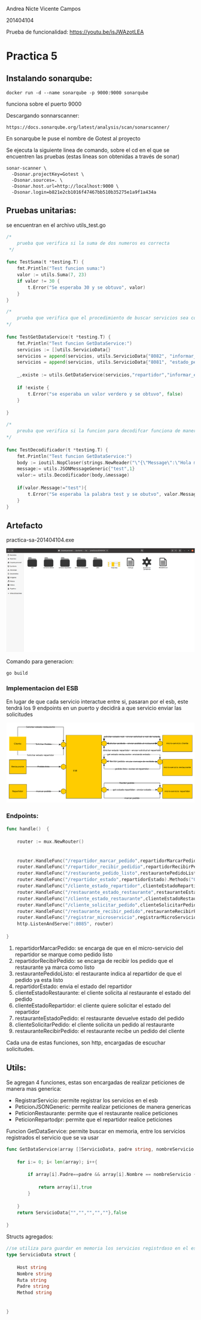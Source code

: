 Andrea Nicte Vicente Campos

201404104



Prueba de funcionalidad: https://youtu.be/isJWAzotLEA

# Practica 5



## Instalando sonarqube:

```
docker run -d --name sonarqube -p 9000:9000 sonarqube
```

funciona sobre el puerto 9000



Descargando sonnarscanner:

```
https://docs.sonarqube.org/latest/analysis/scan/sonarscanner/
```



En sonarqube le puse el nombre de Gotest al proyecto



Se ejecuta la siguiente linea de comando, sobre el cd en el que se encuentren las pruebas (estas lineas son obtenidas a través de sonar)

```
sonar-scanner \
  -Dsonar.projectKey=Gotest \
  -Dsonar.sources=. \
  -Dsonar.host.url=http://localhost:9000 \
  -Dsonar.login=b821e2cb1016f47467bb510b35275e1a9f1a434a
```



## Pruebas unitarias:

se encuentran en el archivo utils_test.go



```go
/*
	prueba que verifica si la suma de dos numeros es correcta
 */

func TestSuma(t *testing.T) {
	fmt.Println("Test funcion suma:")
	valor := utils.Suma(7, 23)
	if valor != 30 {
		t.Error("Se esperaba 30 y se obtuvo", valor)
	}
}
```



```go
/*
	prueba que verifica que el procedimiento de buscar servicios sea correcto
*/

func TestGetDataService(t *testing.T) {
	fmt.Println("Test funcion GetDataService:")
	servicios := []utils.ServicioData{}
	servicios = append(servicios, utils.ServicioData{"8082", "informar_estado_cliente","/informar_estado_cliente","repartidor","GET"})
	servicios = append(servicios, utils.ServicioData{"8081", "estado_pedido","/estado_pedido","restaurante","GET"})

	_,existe := utils.GetDataService(servicios,"repartidor","informar_estado_cliente")

	if !existe {
		t.Error("se esperaba un valor verdero y se obtuvo", false)
	}

}
```

```go
/*
	preuba que verifica si la funcion para decodifcar funciona de manera cocrrecta
*/

func TestDecodificador(t *testing.T) {
	fmt.Println("Test funcion GetDataService:")
	body := ioutil.NopCloser(strings.NewReader("\"{\"Message\":\"Hola mundo\",\"Id\":1}\""))
	message:= utils.JSONMessageGeneric{"test",1}
	valor:= utils.Decodificador(body,&message)

	if(valor.Message!="test"){
		t.Error("Se esperaba la palabra test y se obutvo", valor.Message)
	}
}
```



## Artefacto

practica-sa-201404104.exe

![img2](z-imagenes/img1.png)



Comando para generacion:

```
go build
```



### Implementacion del ESB

En lugar de que cada servicio interactue entre si, pasaran por el esb, este tendrá los 9 endpoints en un puerto y decidirá a que servicio enviar las solicitudes 



![img2](z-imagenes/img2.png)



### Endpoints:

```go
func handle()  {

	router := mux.NewRouter()


	router.HandleFunc("/repartidor_marcar_pedido",repartidorMarcarPedido).Methods("POST")
	router.HandleFunc("/repartidor_recibir_pedidio",repartidorRecibirPedido).Methods("POST")
	router.HandleFunc("/restaurante_pedido_listo",restaurantePedidoListo).Methods("POST")
	router.HandleFunc("/repartidor_estado",repartidorEstado).Methods("GET")
	router.HandleFunc("/cliente_estado_repartidor",clienteEstadoRepartidor).Methods("GET")
	router.HandleFunc("/restaurante_estado_restaurante",restauranteEstadoPedido).Methods("GET")
	router.HandleFunc("/cliente_estado_restaurante",clienteEstadoRestaurante).Methods("GET")
	router.HandleFunc("/cliente_solicitar_pedido",clienteSolicitarPedido).Methods("POST")
	router.HandleFunc("/restaurante_recibir_pedido",restauranteRecibirPedido).Methods("POST")
	router.HandleFunc("/registrar_microservicio",registrarMicroServicio).Methods("POST")
	http.ListenAndServe(":8085", router)

}
```



1. repartidorMarcarPedido: se encarga de que en el micro-servicio del repartidor se marque como pedido listo
2. repartidorRecibirPedido: se encarga de recibir los pedido que el restaurante ya marca como listo
3. restaurantePedidoListo: el restaurante indica al repartidor de que el pedido ya esta listo
4. repartidorEstado: envia el estado del repartidor
5. clienteEstadoRestaurante: el cliente solicita al restaurante el estado del pedido
6. clienteEstadoRepartidor: el cliente quiere solicitar el estado del repartidor
7. restauranteEstadoPedido: el restaurante devuelve estado del pedido
8. clienteSolicitarPedido: el cliente solicita un pedido al restaurante
9. restauranteRecibirPedido: el restaurante recibe un pedido del cliente



Cada una de estas funciones, son http, encargadas de escuchar solicitudes. 



## Utils:

Se agregan 4 funciones, estas son encargadas de realizar peticiones de manera mas generica:

- RegistrarServicio: permite registrar los servicios en el esb
- PeticionJSONGeneric: permite realizar peticiones de manera genericas
- PeticionRestaurante: permite que el restaurante realice peticiones 
- PeticionRepartodpr: permite que el repartidor realice peticiones



Funcion GetDataService: permite buscar en memoria, entre los servicios registrados el servicio que se va usar

```go
func GetDataService(array []ServicioData, padre string, nombreServicio string) (ServicioData, bool){

	for i:= 0; i< len(array); i++{

		if array[i].Padre==padre && array[i].Nombre == nombreServicio {

			return array[i],true
		}

	}
	return ServicioData{"","","","",""},false

}
```



Structs agregados: 

```go
//se utiliza para guardar en memoria los servicios registrdaso en el esb
type ServicioData struct {

	Host string
	Nombre string
	Ruta string
	Padre string
	Method string


}
```


